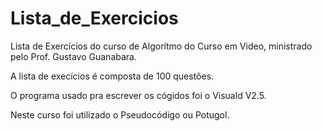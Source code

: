 # Lista_de_Exercicios
 Lista de Exercícios do curso de Algorítmo do Curso em Video, ministrado pelo Prof. Gustavo Guanabara.
 
 A lista de execícios é composta de 100 questões.

O programa usado pra escrever os cógidos foi o Visuald V2.5.

Neste curso foi utilizado o Pseudocódigo ou Potugol.
